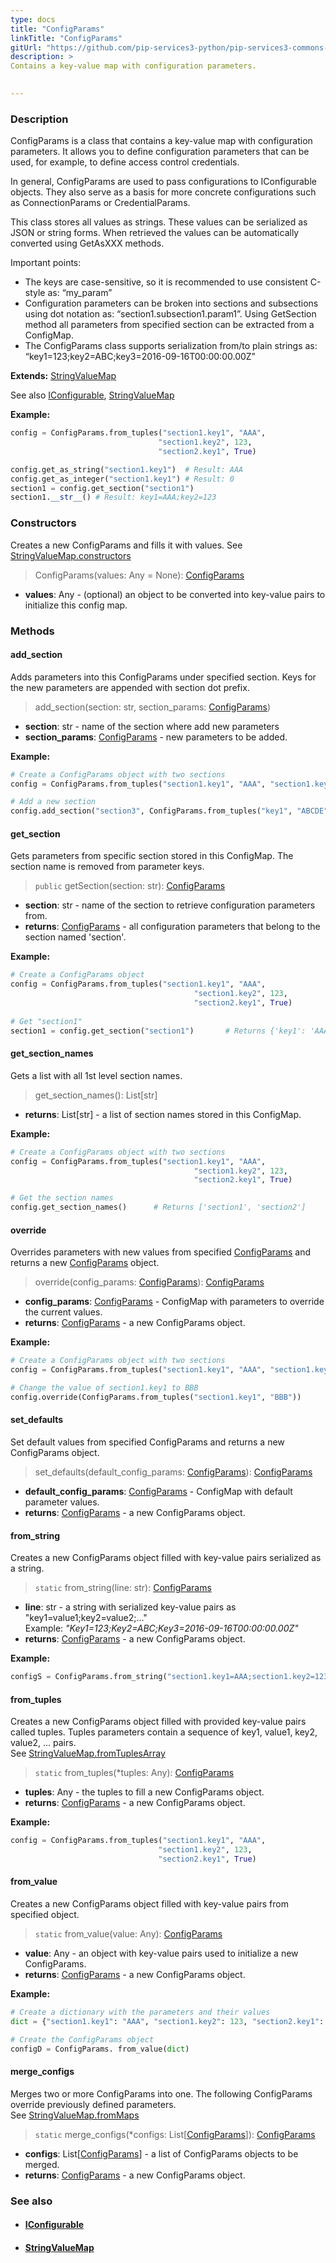 ```yaml
---
type: docs
title: "ConfigParams"
linkTitle: "ConfigParams"
gitUrl: "https://github.com/pip-services3-python/pip-services3-commons-python"
description: > 
Contains a key-value map with configuration parameters. 

  
---
```

### Description
ConfigParams is a class that contains a key-value map with configuration parameters. It allows you to define configuration parameters that can be used, for example, to define access control credentials.  

In general, ConfigParams are used to pass configurations to IConfigurable objects. They also serve as a basis for more concrete configurations such as ConnectionParams or CredentialParams. 

This class stores all values as strings. These values can be serialized as JSON or string forms. When retrieved the values can be automatically converted using GetAsXXX methods.

Important points:   
- The keys are case-sensitive, so it is recommended to use consistent C-style as: “my_param”
- Configuration parameters can be broken into sections and subsections using dot notation as: “section1.subsection1.param1”. Using GetSection method all parameters from specified section can be extracted from a ConfigMap.
- The ConfigParams class supports serialization from/to plain strings as: “key1=123;key2=ABC;key3=2016-09-16T00:00:00.00Z”


**Extends:** [StringValueMap](../../data/string_value_map)

See also [IConfigurable](../iconfigurable), [StringValueMap](../../data/string_value_map)

**Example:**

```python
config = ConfigParams.from_tuples("section1.key1", "AAA",
                                 "section1.key2", 123,
                                 "section2.key1", True)

config.get_as_string("section1.key1")  # Result: AAA
config.get_as_integer("section1.key1") # Result: 0
section1 = config.get_section("section1")
section1.__str__() # Result: key1=AAA;key2=123

```

### Constructors
Creates a new ConfigParams and fills it with values.
See [StringValueMap.constructors](../../data/string_value_map/#constructors)

> ConfigParams(values: Any = None): [ConfigParams]()

- **values**: Any - (optional) an object to be converted into key-value pairs to initialize this config map.

### Methods

#### add_section
Adds parameters into this ConfigParams under specified section.
Keys for the new parameters are appended with section dot prefix.

> add_section(section: str, section_params: [ConfigParams]())

- **section**: str - name of the section where add new parameters
- **section_params**: [ConfigParams]() - new parameters to be added.

**Example:**
```python
# Create a ConfigParams object with two sections
config = ConfigParams.from_tuples("section1.key1", "AAA", "section1.key2", 123, "section2.key1", True)

# Add a new section 
config.add_section("section3", ConfigParams.from_tuples("key1", "ABCDE"))
```

#### get_section
Gets parameters from specific section stored in this ConfigMap.
The section name is removed from parameter keys.

> `public` getSection(section: str): [ConfigParams]()

- **section**: str - name of the section to retrieve configuration parameters from.
- **returns**: [ConfigParams]() - all configuration parameters that belong to the section named 'section'. 

**Example:**
```python
# Create a ConfigParams object
config = ConfigParams.from_tuples("section1.key1", "AAA",
                                         "section1.key2", 123,
                                         "section2.key1", True)
                                         
# Get "section1"                                        
section1 = config.get_section("section1")       # Returns {'key1': 'AAA', 'key2': '123'}                                         
 ```                                        

#### get_section_names
Gets a list with all 1st level section names.

> get_section_names(): List[str]

- **returns**: List[str] - a list of section names stored in this ConfigMap.

**Example:**
```python
# Create a ConfigParams object with two sections
config = ConfigParams.from_tuples("section1.key1", "AAA",
                                         "section1.key2", 123,
                                         "section2.key1", True)

# Get the section names
config.get_section_names()      # Returns ['section1', 'section2']
```
#### override
Overrides parameters with new values from specified [ConfigParams]()
and returns a new [ConfigParams]() object.

> override(config_params: [ConfigParams]()): [ConfigParams]()

- **config_params**: [ConfigParams]() - ConfigMap with parameters to override the current values.
- **returns**: [ConfigParams]() - a new ConfigParams object.

**Example:**
```python
# Create a ConfigParams object with two sections
config = ConfigParams.from_tuples("section1.key1", "AAA", "section1.key2", 123, "section2.key1", True)

# Change the value of section1.key1 to BBB
config.override(ConfigParams.from_tuples("section1.key1", "BBB")) 
```


#### set_defaults
Set default values from specified ConfigParams and returns a new ConfigParams object.

> set_defaults(default_config_params: [ConfigParams]()): [ConfigParams]()

- **default_config_params**: [ConfigParams]() - ConfigMap with default parameter values.
- **returns**: [ConfigParams]() - a new ConfigParams object.

#### from_string
Creates a new ConfigParams object filled with key-value pairs serialized as a string.

> `static` from_string(line: str): [ConfigParams]()

- **line**: str - a string with serialized key-value pairs as "key1=value1;key2=value2;..."  
Example: *"Key1=123;Key2=ABC;Key3=2016-09-16T00:00:00.00Z"*
- **returns**: [ConfigParams]() - a new ConfigParams object.

**Example:**
```python
configS = ConfigParams.from_string("section1.key1=AAA;section1.key2=123;section2.key1=True")
```
#### from_tuples
Creates a new ConfigParams object filled with provided key-value pairs called tuples.
Tuples parameters contain a sequence of key1, value1, key2, value2, ... pairs.  
See [StringValueMap.fromTuplesArray](../../data/string_value_map/#fromtuplesarray)

> `static` from_tuples(*tuples: Any): [ConfigParams]()

- **tuples**: Any - the tuples to fill a new ConfigParams object.
- **returns**: [ConfigParams]() - a new ConfigParams object.

**Example:**
```python
config = ConfigParams.from_tuples("section1.key1", "AAA",
                                 "section1.key2", 123,
                                 "section2.key1", True)
```

#### from_value
Creates a new ConfigParams object filled with key-value pairs from specified object.

> `static` from_value(value: Any): [ConfigParams]()

- **value**: Any - an object with key-value pairs used to initialize a new ConfigParams.
- **returns**: [ConfigParams]() - a new ConfigParams object.

**Example:**
```python
# Create a dictionary with the parameters and their values
dict = {"section1.key1": "AAA", "section1.key2": 123, "section2.key1": True}

# Create the ConfigParams object
configD = ConfigParams. from_value(dict)
```

#### merge_configs
Merges two or more ConfigParams into one. The following ConfigParams override
previously defined parameters.  
See [StringValueMap.fromMaps](../../data/string_value_map/#frommaps)

> `static` merge_configs(*configs: List[[ConfigParams]()]): [ConfigParams]()

- **configs**:  List[[ConfigParams]()] - a list of ConfigParams objects to be merged.
- **returns**: [ConfigParams]() - a new ConfigParams object.

### See also
- #### [IConfigurable](../iconfigurable)
- #### [StringValueMap](../../data/string_value_map)

